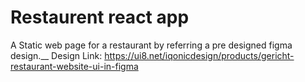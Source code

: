 # Restaurent react app
A Static web page for a restaurant by referring a pre designed figma design.__
Design Link: https://ui8.net/iqonicdesign/products/gericht-restaurant-website-ui-in-figma
